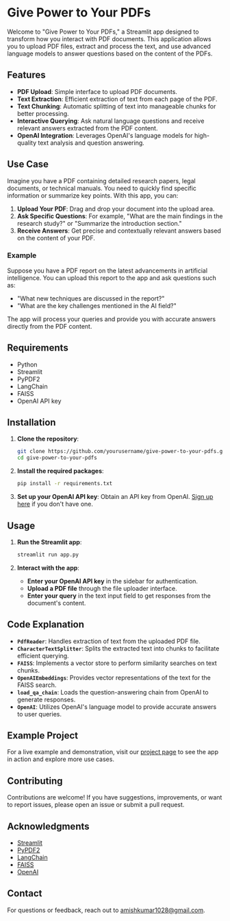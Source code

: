 # Give Power to Your PDFs

Welcome to "Give Power to Your PDFs," a Streamlit app designed to transform how you interact with PDF documents. This application allows you to upload PDF files, extract and process the text, and use advanced language models to answer questions based on the content of the PDFs.

## Features

- **PDF Upload**: Simple interface to upload PDF documents.
- **Text Extraction**: Efficient extraction of text from each page of the PDF.
- **Text Chunking**: Automatic splitting of text into manageable chunks for better processing.
- **Interactive Querying**: Ask natural language questions and receive relevant answers extracted from the PDF content.
- **OpenAI Integration**: Leverages OpenAI's language models for high-quality text analysis and question answering.

## Use Case

Imagine you have a PDF containing detailed research papers, legal documents, or technical manuals. You need to quickly find specific information or summarize key points. With this app, you can:

1. **Upload Your PDF**: Drag and drop your document into the upload area.
2. **Ask Specific Questions**: For example, "What are the main findings in the research study?" or "Summarize the introduction section."
3. **Receive Answers**: Get precise and contextually relevant answers based on the content of your PDF.

### Example

Suppose you have a PDF report on the latest advancements in artificial intelligence. You can upload this report to the app and ask questions such as:

- "What new techniques are discussed in the report?"
- "What are the key challenges mentioned in the AI field?"

The app will process your queries and provide you with accurate answers directly from the PDF content.

## Requirements

- Python
- Streamlit
- PyPDF2
- LangChain
- FAISS
- OpenAI API key

## Installation

1. **Clone the repository**:
    ```bash
    git clone https://github.com/yourusername/give-power-to-your-pdfs.git
    cd give-power-to-your-pdfs
    ```

2. **Install the required packages**:
    ```bash
    pip install -r requirements.txt
    ```

3. **Set up your OpenAI API key**: Obtain an API key from OpenAI. [Sign up here](https://platform.openai.com/signup) if you don't have one.

## Usage

1. **Run the Streamlit app**:
    ```bash
    streamlit run app.py
    ```

2. **Interact with the app**:
    - **Enter your OpenAI API key** in the sidebar for authentication.
    - **Upload a PDF file** through the file uploader interface.
    - **Enter your query** in the text input field to get responses from the document's content.

## Code Explanation

- **`PdfReader`**: Handles extraction of text from the uploaded PDF file.
- **`CharacterTextSplitter`**: Splits the extracted text into chunks to facilitate efficient querying.
- **`FAISS`**: Implements a vector store to perform similarity searches on text chunks.
- **`OpenAIEmbeddings`**: Provides vector representations of the text for the FAISS search.
- **`load_qa_chain`**: Loads the question-answering chain from OpenAI to generate responses.
- **`OpenAI`**: Utilizes OpenAI's language model to provide accurate answers to user queries.

## Example Project

For a live example and demonstration, visit our [project page](https://odqxdpghf5ykesctkyemwa.streamlit.app) to see the app in action and explore more use cases.

## Contributing

Contributions are welcome! If you have suggestions, improvements, or want to report issues, please open an issue or submit a pull request.

## Acknowledgments

- [Streamlit](https://streamlit.io/)
- [PyPDF2](https://github.com/py-pdf/PyPDF2)
- [LangChain](https://github.com/langchain/langchain)
- [FAISS](https://github.com/facebookresearch/faiss)
- [OpenAI](https://openai.com/)

## Contact

For questions or feedback, reach out to [amishkumar1028@gmail.com](mailto:amishkumar1028@gmail.com).

